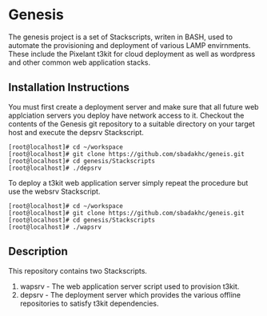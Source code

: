 Genesis 
=======
The genesis project is a set of Stackscripts, writen in BASH, used to automate the provisioning and deployment of various LAMP envirnments. These include the Pixelant t3kit for cloud deployment as well as wordpress and other common web application stacks. 


Installation Instructions
------------------------

You must first create a deployment server and make sure that all future web applciation servers you deploy have network access to it.  Checkout the contents of the Genesis git repository to a suitable directory on your target host and execute the depsrv Stackscript.
```
[root@localhost]# cd ~/workspace
[root@localhost]# git clone https://github.com/sbadakhc/geneis.git
[root@localhost]# cd genesis/Stackscripts
[root@localhost]# ./depsrv
```

To deploy a t3kit web application server simply repeat the procedure but use the websrv Stackscript.
```
[root@localhost]# cd ~/workspace
[root@localhost]# git clone https://github.com/sbadakhc/geneis.git
[root@localhost]# cd genesis/Stackscripts
[root@localhost]# ./wapsrv
```

Description
-----------

This repository contains two Stackscripts.  

1. wapsrv - The web application server script used to provision t3kit.
2. depsrv - The deployment server which provides the various offline repositories to satisfy t3kit dependencies.
